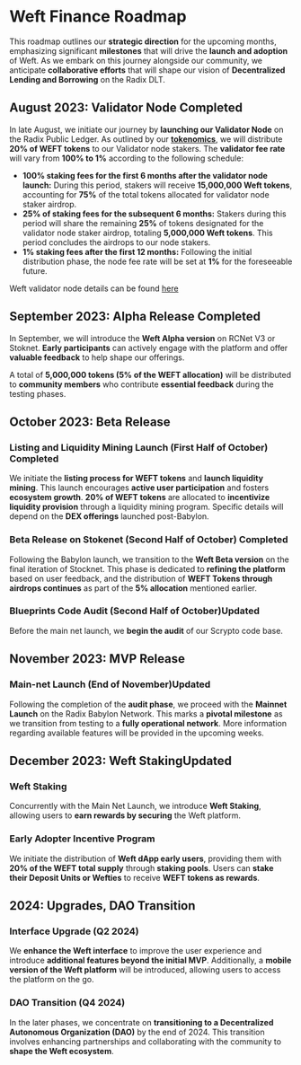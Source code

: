 # Weft Finance Roadmap

This roadmap outlines our **strategic direction** for the upcoming months, emphasizing significant **milestones** that will drive the **launch and adoption** of Weft. As we embark on this journey alongside our community, we anticipate **collaborative efforts** that will shape our vision of **Decentralized Lending and Borrowing** on the Radix DLT.

## August 2023: Validator Node <Badge type="info">Completed</Badge>

In late August, we initiate our journey by **launching our Validator Node** on the Radix Public Ledger. As outlined by our [**tokenomics**](/token#token-circulation-strategy), we will distribute **20% of WEFT tokens** to our Validator node stakers. The **validator fee rate** will vary from **100% to 1%** according to the following schedule:

- **100% staking fees for the first 6 months after the validator node launch:** During this period, stakers will receive **15,000,000 Weft tokens**, accounting for **75%** of the total tokens allocated for validator node staker airdrop.
- **25% of staking fees for the subsequent 6 months:** Stakers during this period will share the remaining **25%** of tokens designated for the validator node staker airdrop, totaling **5,000,000 Weft tokens**. This period concludes the airdrops to our node stakers.
- **1% staking fees after the first 12 months:** Following the initial distribution phase, the node fee rate will be set at **1%** for the foreseeable future.

Weft validator node details can be found [here](https://dashboard.radixdlt.com/network-staking/validator_rdx1sd6n65sx0thvfzfp6x0jp4qgwxtudpx575wpwqespdlva2wldul9xk)

## September 2023: Alpha Release <Badge type="info">Completed</Badge>

In September, we will introduce the **Weft Alpha version** on RCNet V3 or Stoknet. **Early participants** can actively engage with the platform and offer **valuable feedback** to help shape our offerings. 

A total of **5,000,000 tokens (5% of the WEFT allocation)** will be distributed to **community members** who contribute **essential feedback** during the testing phases.

## October 2023: Beta Release

### Listing and Liquidity Mining Launch (First Half of October) <Badge type="info">Completed</Badge>

We initiate the **listing process for WEFT tokens** and **launch liquidity mining**. This launch encourages **active user participation** and fosters **ecosystem growth**.
**20% of WEFT tokens** are allocated to **incentivize liquidity provision** through a liquidity mining program. Specific details will depend on the **DEX offerings** launched post-Babylon.

### Beta Release on Stokenet (Second Half of October) <Badge type="info">Completed</Badge>

Following the Babylon launch, we transition to the **Weft Beta version** on the final iteration of Stocknet. This phase is dedicated to **refining the platform** based on user feedback, and the distribution of **WEFT Tokens through airdrops continues** as part of the **5% allocation** mentioned earlier.


### Blueprints Code Audit (Second Half of October)<Badge type="warning">Updated</Badge>

Before the main net launch, we **begin the audit** of our Scrypto code base.



## November 2023: MVP Release

### Main-net Launch (End of November)<Badge type="warning">Updated</Badge>

Following the completion of the **audit phase**, we proceed with the **Mainnet Launch** on the Radix Babylon Network. This marks a **pivotal milestone** as we transition from testing to a **fully operational network**. More information regarding available features will be provided in the upcoming weeks.

## December 2023: Weft Staking<Badge type="warning">Updated</Badge>

### Weft Staking

Concurrently with the Main Net Launch, we introduce **Weft Staking**, allowing users to **earn rewards by securing** the Weft platform.

### Early Adopter Incentive Program

We initiate the distribution of **Weft dApp early users**, providing them with **20% of the WEFT total supply** through **staking pools**. Users can **stake their Deposit Units or Wefties** to receive **WEFT tokens as rewards**.



## 2024: Upgrades, DAO Transition


### Interface Upgrade (Q2 2024)

We **enhance the Weft interface** to improve the user experience and introduce **additional features beyond the initial MVP**. Additionally, a **mobile version of the Weft platform** will be introduced, allowing users to access the platform on the go.

### DAO Transition (Q4 2024)

In the later phases, we concentrate on **transitioning to a Decentralized Autonomous Organization (DAO)** by the end of 2024. This transition involves enhancing partnerships and collaborating with the community to **shape the Weft ecosystem**.
